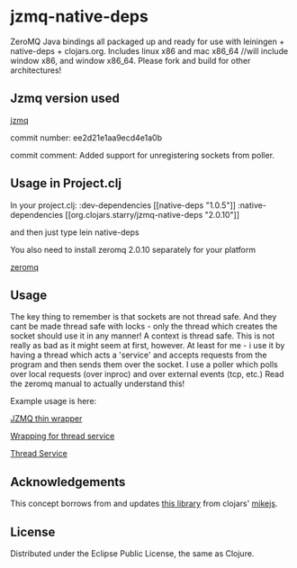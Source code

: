 # jzmq-native-deps 
ZeroMQ Java bindings all packaged up and ready for use with leiningen + native-deps + clojars.org.
Includes linux x86 and mac x86_64 //will include window x86, and window x86_64. Please fork and build for other architectures!

## Jzmq version used
[jzmq](https://github.com/zeromq/jzmq)

commit number:
ee2d21e1aa9ecd4e1a0b

commit comment:
Added support for unregistering sockets from poller. 

## Usage in Project.clj

In your project.clj:
    :dev-dependencies [[native-deps "1.0.5"]]
    :native-dependencies [[org.clojars.starry/jzmq-native-deps "2.0.10"]]

and then just type
lein native-deps

You also need to install zeromq 2.0.10 separately for your platform
 
[zeromq](http://www.zeromq.org/intro:get-the-software)

## Usage
The key thing to remember is that sockets are not thread safe. And they cant be made thread safe with locks - only the thread which creates the socket should use it
in any manner! A context is thread safe. This is not really as bad as it might seem at first, however. At least for me - i use it by having a thread which acts a 'service' and accepts requests from the program and then sends them over the socket. I use a poller which polls over local requests (over inproc) and over external events (tcp, etc.) Read the zeromq manual to actually understand this!

Example usage is here:

[JZMQ thin wrapper](http://github.com/Storkle/clj-forex/blob/master/src/forex/util/zmq.clj)

[Wrapping for thread service](http://github.com/Storkle/clj-forex/blob/master/src/forex/util/spawn.clj)

[Thread Service](http://github.com/Storkle/clj-forex/blob/master/src/forex/backend/mql/socket_service.clj)


## Acknowledgements 

This concept borrows from and updates [this library](http://clojars.org/org.clojars.mikejs/jzmq-native-deps) from clojars' [mikejs](http://clojars.org/users/mikejs).

## License

Distributed under the Eclipse Public License, the same as Clojure.
